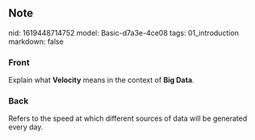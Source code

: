 ## Note
nid: 1619448714752
model: Basic-d7a3e-4ce08
tags: 01_introduction
markdown: false

### Front
Explain what <b>Velocity</b> means in the context of <b>Big
Data</b>.

### Back
Refers to the speed at which different sources of data will be generated every day.

